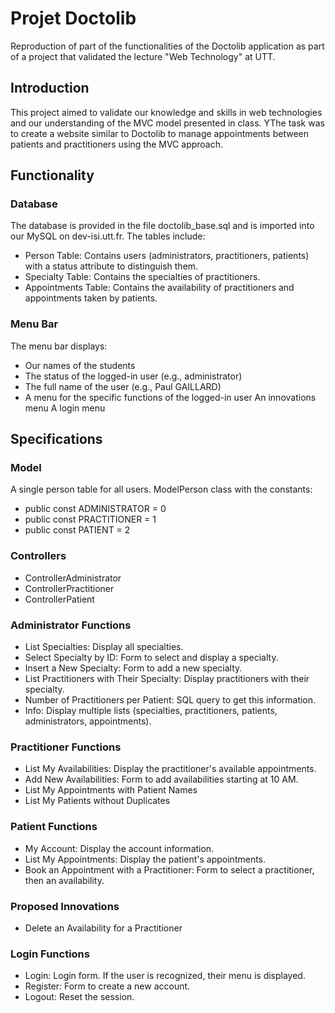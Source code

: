 # Projet Doctolib
Reproduction of part of the functionalities of the Doctolib application as part of a project that validated the lecture "Web Technology" at UTT.

## Introduction
This project aimed to validate our knowledge and skills in web technologies and our understanding of the MVC model presented in class. YThe task was to create a website similar to Doctolib to manage appointments between patients and practitioners using the MVC approach.

## Functionality
### Database
The database is provided in the file doctolib_base.sql and is imported into our MySQL on dev-isi.utt.fr. The tables include:
- Person Table: Contains users (administrators, practitioners, patients) with a status attribute to distinguish them.
- Specialty Table: Contains the specialties of practitioners.
- Appointments Table: Contains the availability of practitioners and appointments taken by patients.

### Menu Bar
The menu bar displays:
- Our names of the students 
- The status of the logged-in user (e.g., administrator)
- The full name of the user (e.g., Paul GAILLARD)
- A menu for the specific functions of the logged-in user
  An innovations menu
  A login menu

## Specifications
### Model
A single person table for all users. ModelPerson class with the constants:
- public const ADMINISTRATOR = 0
- public const PRACTITIONER = 1
- public const PATIENT = 2

### Controllers
- ControllerAdministrator
- ControllerPractitioner
- ControllerPatient

### Administrator Functions
- List Specialties: Display all specialties.
- Select Specialty by ID: Form to select and display a specialty.
- Insert a New Specialty: Form to add a new specialty.
- List Practitioners with Their Specialty: Display practitioners with their specialty.
- Number of Practitioners per Patient: SQL query to get this information.
- Info: Display multiple lists (specialties, practitioners, patients, administrators, appointments).

### Practitioner Functions
- List My Availabilities: Display the practitioner's available appointments.
- Add New Availabilities: Form to add availabilities starting at 10 AM.
- List My Appointments with Patient Names
- List My Patients without Duplicates

### Patient Functions
- My Account: Display the account information.
- List My Appointments: Display the patient's appointments.
- Book an Appointment with a Practitioner: Form to select a practitioner, then an availability.

### Proposed Innovations
- Delete an Availability for a Practitioner

### Login Functions
- Login: Login form. If the user is recognized, their menu is displayed.
- Register: Form to create a new account.
- Logout: Reset the session.
